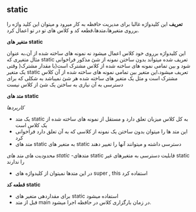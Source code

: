## static

**تعریف**
این کلیدواژه غالبا برای مدیریت حافظه به کار میرود و میتوان این کلید واژه را برروی 
متغیرها،متدها،قطعه کد و کلاس های تو در تو اعمال کرد.

**متغیر های static**

این کلیدواژه برروی خود کلاس اعمال میشود نه نمونه های ساخته شده از آن،به عنوان مثال متغیری که static تعریف شده میتواند بدون ساختن نمونه از شئ مذکور فراخوانی شود و بین تمامی نمونه های ساخنه شده از کلاس مشترک است(با مقدار مشترک(
وقتی یک متغیر static تعریف میشود،این متغیر بین تمامی نمونه های ساخته شده از آن کلاس مشترک است و مثل یک متغیر های ساخته شده هر شئ نمیباشد به شکلی که برای دسترسی به آن نیازی به ساختن یک شئ از کلاس نیست

**متد های static**

*کاربردها*

 - یک متد static به کل کلاس میزبان تعلق دارد و مستقل از نمونه های ساخته شده از یک کلاس است
 - این متد ها را میتوان بدون ساختن یک نمونه از کلاسی که به آن تعلق دارد فراخوانی کرد
 - متد های static به متغیر های static دسترسی داشته و میتوانند آنها را تغییر دهند


*محدودیت های متد های static*
 -متدهای static قابلیت دسترسی به متغیرهای غیر static را ندارند
 - در این متدها نمیتوان از کلیدواژه های super , this  استفاده کرد


**قطعه کد static**
 - برای مقداردهی متغیر های static استفاده میشود
 - قبل از متد main در زمان بارگزاری کلاس در حافظه اجرا میشود.

